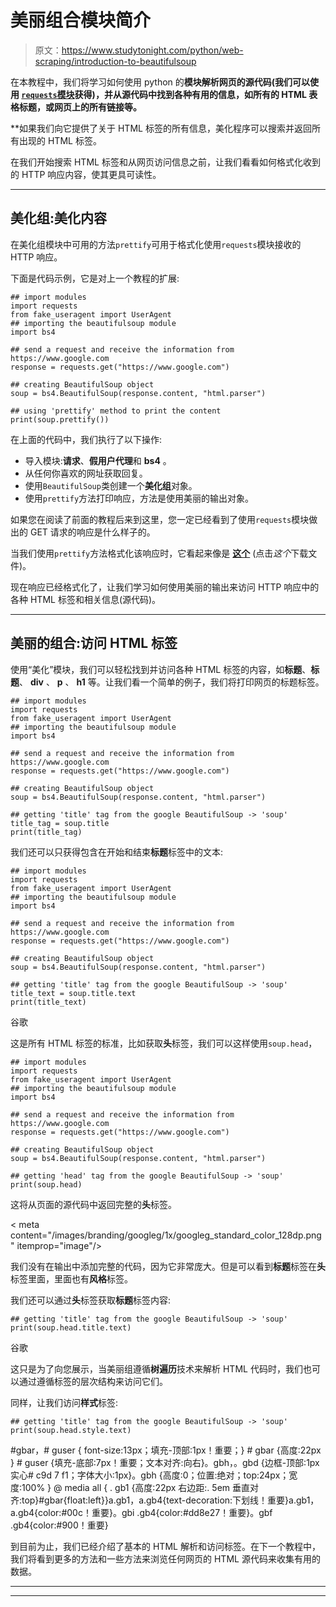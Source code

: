 # 美丽组合模块简介

> 原文：<https://www.studytonight.com/python/web-scraping/introduction-to-beautifulsoup>

在本教程中，我们将学习如何使用 python 的**模块解析网页的源代码(我们可以使用 [`requests`模块](/python/web-scraping/introduction-to-requests-module)获得)，并从源代码中找到各种有用的信息，如所有的 HTML 表格标题，或网页上的所有链接等。**

 **如果我们向它提供了关于 HTML 标签的所有信息，美化程序可以搜索并返回所有出现的 HTML 标签。

在我们开始搜索 HTML 标签和从网页访问信息之前，让我们看看如何格式化收到的 HTTP 响应内容，使其更具可读性。

* * *

## 美化组:美化内容

在美化组模块中可用的方法`prettify`可用于格式化使用`requests`模块接收的 HTTP 响应。

下面是代码示例，它是对上一个教程的扩展:

```
## import modules
import requests
from fake_useragent import UserAgent
## importing the beautifulsoup module
import bs4

## send a request and receive the information from https://www.google.com
response = requests.get("https://www.google.com")

## creating BeautifulSoup object
soup = bs4.BeautifulSoup(response.content, "html.parser")

## using 'prettify' method to print the content
print(soup.prettify())
```

在上面的代码中，我们执行了以下操作:

*   导入模块:**请求**、**假用户代理**和 **bs4** 。
*   从任何你喜欢的网址获取回复。
*   使用`BeautifulSoup`类创建一个**美化组**对象。
*   使用`prettify`方法打印响应，方法是使用美丽的输出对象。

如果您在阅读了前面的教程后来到这里，您一定已经看到了使用`requests`模块做出的 GET 请求的响应是什么样子的。

当我们使用`prettify`方法格式化该响应时，它看起来像是 [**这个**](resources/bs4-prettify-response.txt) (点击*这个*下载文件)。

现在响应已经格式化了，让我们学习如何使用美丽的输出来访问 HTTP 响应中的各种 HTML 标签和相关信息(源代码)。

* * *

## 美丽的组合:访问 HTML 标签

使用“美化”模块，我们可以轻松找到并访问各种 HTML 标签的内容，如**标题**、**标题**、 **div** 、 **p** 、 **h1** 等。让我们看一个简单的例子，我们将打印网页的标题标签。

```
## import modules
import requests
from fake_useragent import UserAgent
## importing the beautifulsoup module
import bs4

## send a request and receive the information from https://www.google.com
response = requests.get("https://www.google.com")

## creating BeautifulSoup object
soup = bs4.BeautifulSoup(response.content, "html.parser")

## getting 'title' tag from the google BeautifulSoup -> 'soup'
title_tag = soup.title
print(title_tag)
```

<title>谷歌</title>

我们还可以只获得包含在开始和结束**标题**标签中的文本:

```
## import modules
import requests
from fake_useragent import UserAgent
## importing the beautifulsoup module
import bs4

## send a request and receive the information from https://www.google.com
response = requests.get("https://www.google.com")

## creating BeautifulSoup object
soup = bs4.BeautifulSoup(response.content, "html.parser")

## getting 'title' tag from the google BeautifulSoup -> 'soup'
title_text = soup.title.text
print(title_text)
```

谷歌

这是所有 HTML 标签的标准，比如获取**头**标签，我们可以这样使用`soup.head`，

```
## import modules
import requests
from fake_useragent import UserAgent
## importing the beautifulsoup module
import bs4

## send a request and receive the information from https://www.google.com
response = requests.get("https://www.google.com")

## creating BeautifulSoup object
soup = bs4.BeautifulSoup(response.content, "html.parser")

## getting 'head' tag from the google BeautifulSoup -> 'soup'
print(soup.head)
```

这将从页面的源代码中返回完整的**头**标签。

 < meta content="/images/branding/googleg/1x/googleg_standard_color_128dp.png" itemprop="image"/> <title>谷歌</title> 

我们没有在输出中添加完整的代码，因为它非常庞大。但是可以看到**标题**标签在**头**标签里面，里面也有**风格**标签。

我们还可以通过**头**标签获取**标题**标签内容:

```
## getting 'title' tag from the google BeautifulSoup -> 'soup'
print(soup.head.title.text)
```

谷歌

这只是为了向您展示，当美丽组遵循**树遍历**技术来解析 HTML 代码时，我们也可以通过遵循标签的层次结构来访问它们。

同样，让我们访问**样式**标签:

```
## getting 'title' tag from the google BeautifulSoup -> 'soup'
print(soup.head.style.text)
```

#gbar，# guser { font-size:13px；填充-顶部:1px！重要；} # gbar {高度:22px } # guser {填充-底部:7px！重要；文本对齐:向右}。gbh，。gbd {边框-顶部:1px 实心# c9d 7 f1；字体大小:1px}。gbh {高度:0；位置:绝对；top:24px；宽度:100% } @ media all { . gb1 {高度:22px 右边距:. 5em 垂直对齐:top}#gbar{float:left}}a.gb1，a.gb4{text-decoration:下划线！重要}a.gb1，a.gb4{color:#00c！重要}。gbi .gb4{color:#dd8e27！重要}。gbf .gb4{color:#900！重要}

到目前为止，我们已经介绍了基本的 HTML 解析和访问标签。在下一个教程中，我们将看到更多的方法和一些方法来浏览任何网页的 HTML 源代码来收集有用的数据。

* * *

* * ***